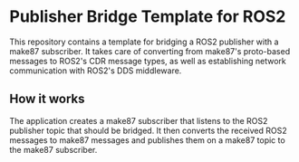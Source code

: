 # Publisher Bridge Template for ROS2

This repository contains a template for bridging a ROS2 publisher with a make87 subscriber.
It takes care of converting from make87's proto-based messages to ROS2's CDR message types, as well as establishing
network communication with ROS2's DDS middleware.

## How it works

The application creates a make87 subscriber that listens to the ROS2 publisher topic that should be bridged.
It then converts the received ROS2 messages to make87 messages and publishes them on a make87 topic to the make87
subscriber.
